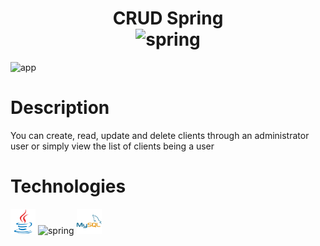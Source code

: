 <h1 align="center">CRUD Spring </br>
<img src="https://www.vectorlogo.zone/logos/springio/springio-icon.svg" alt="spring" width="40" height="40"/></h1>
</h1>

![app](https://user-images.githubusercontent.com/51438320/114426106-1a134b00-9b90-11eb-9a8e-57c914a4fa7b.png)

# Description
You can create, read, update and delete clients through an administrator user or simply view the list of clients being a user

# Technologies
<img src="https://raw.githubusercontent.com/devicons/devicon/master/icons/java/java-original.svg" alt="java" width="40" height="40"/>  <img src="https://www.vectorlogo.zone/logos/springio/springio-icon.svg" alt="spring" width="40" height="40"/> <img src="https://raw.githubusercontent.com/devicons/devicon/master/icons/mysql/mysql-original-wordmark.svg" alt="mysql" width="40" height="40"/>
